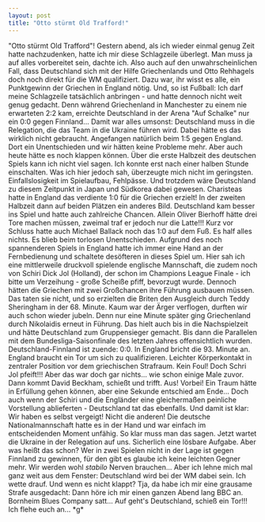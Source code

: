 ```yaml
---
layout: post
title: "Otto stürmt Old Trafford!"
---
```


"Otto stürmt Old Trafford"! Gestern abend, als ich wieder einmal genug Zeit hatte nachzudenken, hatte ich mir diese Schlagzeile überlegt. Man muss ja auf alles vorbereitet sein, dachte ich. Also auch auf den unwahrscheinlichen Fall, dass Deutschland sich mit der Hilfe Griechenlands und Otto Rehhagels doch noch direkt für die WM qualifiziert. Dazu war, ihr wisst es alle, ein Punktgewinn der Griechen in England nötig. Und, so ist Fußball: Ich darf meine Schlagzeile tatsächlich anbringen - und hatte dennoch nicht weit genug gedacht. Denn während Griechenland in Manchester zu einem nie erwarteten 2:2 kam, erreichte Deutschland in der Arena "Auf Schalke" nur ein 0:0 gegen Finnland... Damit war alles umsonst: Deutschland muss in die Relegation, die das Team in die Ukraine führen wird. Dabei hätte es das wirklich nicht gebraucht. Angefangen natürlich beim 1:5 gegen England. Dort ein Unentschieden und wir hätten keine Probleme mehr. Aber auch heute hätte es noch klappen können. Über die erste Halbzeit des deutschen Spiels kann ich nicht viel sagen. Ich konnte erst nach einer halben Stunde einschalten. Was ich hier jedoch sah, überzeugte mich nicht im geringsten. Einfallslosigkeit im Spielaufbau, Fehlpässe. Und trotzdem wäre Deutschland zu diesem Zeitpunkt in Japan und Südkorea dabei gewesen. Charisteas hatte in England das verdiente 1:0 für die Griechen erzielt! In der zweiten Halbzeit dann auf beiden Plätzen ein anderes Bild. Deutschland kam besser ins Spiel und hatte auch zahlreiche Chancen. Allein Oliver Bierhoff hätte drei Tore machen müssen, zweimal traf er jedoch nur die Latte!!! Kurz vor Schluss hatte auch Michael Ballack noch das 1:0 auf dem Fuß. Es half alles nichts. Es blieb beim torlosen Unentschieden. Aufgrund des noch spannenderen Spiels in England hatte ich immer eine Hand an der Fernbedienung und schaltete desöfteren in dieses Spiel um. Hier sah ich eine mittlerweile druckvoll spielende englische Mannschaft, die zudem noch von Schiri Dick Jol (Holland), der schon im Champions League Finale - ich bitte um Verzeihung - große Scheiße pfiff, bevorzugt wurde. Dennoch hätten die Griechen mit zwei Großchancen ihre Führung ausbauen müssen. Das taten sie nicht, und so erzielten die Briten den Ausgleich durch Teddy Sheringham in der 68. Minute. Kaum war der Ärger verflogen, durften wir auch schon wieder jubeln. Denn nur eine Minute später ging Griechenland durch Nikolaidis erneut in Führung. Das hielt auch bis in die Nachspielzeit und hätte Deutschland zum Gruppensieger gemacht. Bis dann die Parallelen mit dem Bundesliga-Saisonfinale des letzten Jahres offensichtlich wurden. Deutschland-Finnland ist zuende: 0:0. In England bricht die 93. Minute an. England braucht ein Tor um sich zu qualifizieren. Leichter Körperkontakt in zentraler Position vor dem griechischen Strafraum. Kein Foul! Doch Schri Jol pfeift!!! Aber das war doch gar nichts... wie schon einige Male zuvor. Dann kommt David Beckham, schießt und trifft. Aus! Vorbei! Ein Traum hätte in Erfüllung gehen können, aber eine Sekunde entschied am Ende... Doch auch wenn der Schiri und die Engländer eine gleichermaßen peinliche Vorstellung ablieferten - Deutschland tat das ebenfalls. Und damit ist klar: Wir haben es selbst vergeigt! Nicht die anderen! Die deutsche Nationalmannschaft hatte es in der Hand und war einfach im entscheidenden Moment unfähig. So klar muss man das sagen. Jetzt wartet die Ukraine in der Relegation auf uns. Sicherlich eine lösbare Aufgabe. Aber was heißt das schon? Wer in zwei Spielen nicht in der Lage ist gegen Finnland zu gewinnen, für den gibt es glaube ich keine leichten Gegner mehr. Wir werden wohl _stabilo_ Nerven brauchen... Aber ich lehne mich mal ganz weit aus dem Fenster: Deutschland wird bei der WM dabei sein. Ich wette drauf. Und wenn es nicht klappt? Tja, da habe ich mir eine grausame Strafe ausgedacht: Dann höre ich mir einen ganzen Abend lang BBC an. Bornheim Blues Company satt... Auf geht's Deutschland, schieß ein Tor!!! Ich flehe euch an... \*g\*
